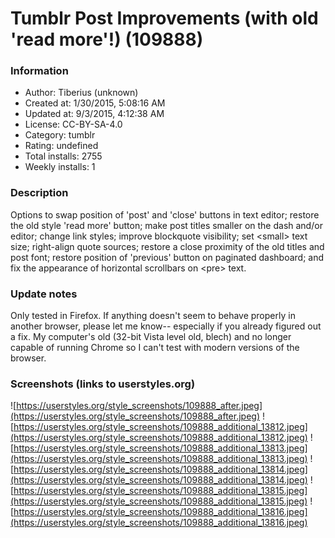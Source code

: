 # Tumblr Post Improvements (with old 'read more'!) (109888)

### Information
- Author: Tiberius (unknown)
- Created at: 1/30/2015, 5:08:16 AM
- Updated at: 9/3/2015, 4:12:38 AM
- License: CC-BY-SA-4.0
- Category: tumblr
- Rating: undefined
- Total installs: 2755
- Weekly installs: 1


### Description
Options to swap position of 'post' and 'close' buttons in text editor; restore the old style 'read more' button; make post titles smaller on the dash and/or editor; change link styles; improve blockquote visibility; set &lt;small&gt; text size; right-align quote sources; restore a close proximity of the old titles and post font; restore position of 'previous' button on paginated dashboard; and fix the appearance of horizontal scrollbars on &lt;pre&gt; text.

### Update notes
Only tested in Firefox. If anything doesn't seem to behave properly in another browser, please let me know-- especially if you already figured out a fix. My computer's old (32-bit Vista level old, blech) and no longer capable of running Chrome so I can't test with modern versions of the browser.

### Screenshots (links to userstyles.org)
![https://userstyles.org/style_screenshots/109888_after.jpeg](https://userstyles.org/style_screenshots/109888_after.jpeg)
![https://userstyles.org/style_screenshots/109888_additional_13812.jpeg](https://userstyles.org/style_screenshots/109888_additional_13812.jpeg)
![https://userstyles.org/style_screenshots/109888_additional_13813.jpeg](https://userstyles.org/style_screenshots/109888_additional_13813.jpeg)
![https://userstyles.org/style_screenshots/109888_additional_13814.jpeg](https://userstyles.org/style_screenshots/109888_additional_13814.jpeg)
![https://userstyles.org/style_screenshots/109888_additional_13815.jpeg](https://userstyles.org/style_screenshots/109888_additional_13815.jpeg)
![https://userstyles.org/style_screenshots/109888_additional_13816.jpeg](https://userstyles.org/style_screenshots/109888_additional_13816.jpeg)


